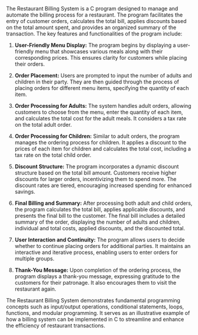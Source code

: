 The Restaurant Billing System is a C program designed to manage and automate the billing process for a restaurant. The program facilitates the entry of customer orders, calculates the total bill, applies discounts based on the total amount spent, and provides an organized summary of the transaction. The key features and functionalities of the program include:

1. **User-Friendly Menu Display:**
   The program begins by displaying a user-friendly menu that showcases various meals along with their corresponding prices. This ensures clarity for customers while placing their orders.

2. **Order Placement:**
   Users are prompted to input the number of adults and children in their party. They are then guided through the process of placing orders for different menu items, specifying the quantity of each item.

3. **Order Processing for Adults:**
   The system handles adult orders, allowing customers to choose from the menu, enter the quantity of each item, and calculates the total cost for the adult meals. It considers a tax rate on the total adult order.

4. **Order Processing for Children:**
   Similar to adult orders, the program manages the ordering process for children. It applies a discount to the prices of each item for children and calculates the total cost, including a tax rate on the total child order.

5. **Discount Structure:**
   The program incorporates a dynamic discount structure based on the total bill amount. Customers receive higher discounts for larger orders, incentivizing them to spend more. The discount rates are tiered, encouraging increased spending for enhanced savings.

6. **Final Billing and Summary:**
   After processing both adult and child orders, the program calculates the total bill, applies applicable discounts, and presents the final bill to the customer. The final bill includes a detailed summary of the order, displaying the number of adults and children, individual and total costs, applied discounts, and the discounted total.

7. **User Interaction and Continuity:**
   The program allows users to decide whether to continue placing orders for additional parties. It maintains an interactive and iterative process, enabling users to enter orders for multiple groups.

8. **Thank-You Message:**
   Upon completion of the ordering process, the program displays a thank-you message, expressing gratitude to the customers for their patronage. It also encourages them to visit the restaurant again.

The Restaurant Billing System demonstrates fundamental programming concepts such as input/output operations, conditional statements, loops, functions, and modular programming. It serves as an illustrative example of how a billing system can be implemented in C to streamline and enhance the efficiency of restaurant transactions.
